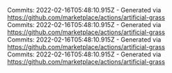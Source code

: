 Commits: 2022-02-16T05:48:10.915Z - Generated via https://github.com/marketplace/actions/artificial-grass
<br>
Commits: 2022-02-16T05:48:10.915Z - Generated via https://github.com/marketplace/actions/artificial-grass
<br>
Commits: 2022-02-16T05:48:10.915Z - Generated via https://github.com/marketplace/actions/artificial-grass
<br>
Commits: 2022-02-16T05:48:10.915Z - Generated via https://github.com/marketplace/actions/artificial-grass
<br>
